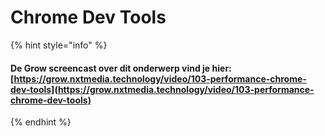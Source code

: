 # Chrome Dev Tools

{% hint style="info" %}
#### De Grow screencast over dit onderwerp vind je hier: [https://grow.nxtmedia.technology/video/103-performance-chrome-dev-tools](https://grow.nxtmedia.technology/video/103-performance-chrome-dev-tools)
{% endhint %}

